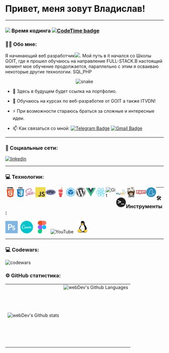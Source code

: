 # Привет, меня зовут Владислав!

---

### <img src="https://media.giphy.com/media/WUlplcMpOCEmTGBtBW/giphy.gif" width="30px"> Время кодинга [![CodeTime badge](https://img.shields.io/endpoint?style=social&url=https%3A%2F%2Fapi.codetime.dev%2Fshield%3Fid%3D21364%26project%3D%26in%3D0)](https://codetime.dev)

### :man_technologist: Обо мне:

Я начинающий веб разработчик<img src="https://media.giphy.com/media/WUlplcMpOCEmTGBtBW/giphy.gif" width="30px">. Мой
путь в it начался со Школы GOIT, где я прошел обучаюсь на направление FULL-STACK.В настоящий момент мое обучение
продолжается, параллельно с этим я осваиваю некоторые другие технологии. SQL,PHP

<p align="center">
 <img width="600" src="assets/github-snake.svg" alt="snake"/>
</p>

- :telescope: Здесь в будущем будет ссылка на портфолио.

- :seedling: Обучаюсь на курсах по веб-разработке от GOIT а также ITVDN!

- :zap: При возможности стараюсь браться за сложные и интересные идеи.

- :mailbox: Как связаться со
  мной: [![Telegram Badge](https://img.shields.io/badge/-ГончарВладислав-blue?style=flat&logo=Telegram&logoColor=white)](https://t.me/vlad_wo_rk) [![Gmail Badge](https://img.shields.io/badge/-Gmail-red?style=flat&logo=Gmail&logoColor=white)](mailto:vladyslav.honchar1990@gmail.com)

---

### 🤝 Социальные сети:

  <div id="badges">
    <a href="https://www.linkedin.com/in/vladyslav-honchar-6927ab285" target="_blank">
      <img src="https://cdn-icons-png.flaticon.com/512/2504/2504799.png" width="40" height="40" alt="linkedin" />
    </a>
    <!-- <a href="https://t.me/vlad_wo_rk" target="_blank">
      <img src="https://cdn-icons-png.flaticon.com/512/2111/2111646.png" width="40" height="40" alt="telegram group" />
    </a>
    <a href="https://www.youtube.com" target="_blank">
      <img src="https://cdn-icons-png.flaticon.com/512/3670/3670147.png" width="40" height="40" alt="Youtube"/>
    </a> -->
  </div>

---

### 💻 Технологии:

<div>
<img align="left" alt="HTML5" width="32px" src="https://raw.githubusercontent.com/github/explore/80688e429a7d4ef2fca1e82350fe8e3517d3494d/topics/html/html.png" />
<img align="left" alt="CSS3" width="32px" src="https://raw.githubusercontent.com/github/explore/80688e429a7d4ef2fca1e82350fe8e3517d3494d/topics/css/css.png" />
<img align="left" alt="Sass" width="32px" src="https://raw.githubusercontent.com/github/explore/80688e429a7d4ef2fca1e82350fe8e3517d3494d/topics/sass/sass.png" />
  <img align="left" alt="JavaScript" width="32px" src="https://raw.githubusercontent.com/github/explore/80688e429a7d4ef2fca1e82350fe8e3517d3494d/topics/javascript/javascript.png" />
  <img align="left" alt="PHP" width="32px" src="https://github.com/devicons/devicon/blob/master/icons/php/php-original.svg" />
<img align="left" alt="Gulp" width="32px" src="https://raw.githubusercontent.com/devicons/devicon/1119b9f84c0290e0f0b38982099a2bd027a48bf1/icons/gulp/gulp-plain.svg" />
<img align="left" alt="Webpack" width="32px" src="https://raw.githubusercontent.com/devicons/devicon/1119b9f84c0290e0f0b38982099a2bd027a48bf1/icons/webpack/webpack-original.svg" />
<img align="left" alt="WordPress" width="32px" src="https://raw.githubusercontent.com/devicons/devicon/1119b9f84c0290e0f0b38982099a2bd027a48bf1/icons/wordpress/wordpress-plain.svg" />
<img align="left" alt="Vue" width="32px" src="https://github.com/devicons/devicon/blob/master/icons/vuejs/vuejs-original.svg" />
<img align="left" alt="React" width="32px" src="https://github.com/devicons/devicon/blob/master/icons/react/react-original.svg" />
<img align="left" alt="Git" width="32px" src="https://cdn.jsdelivr.net/gh/devicons/devicon/icons/git/git-original.svg" />
<img align="left" alt="Git" width="32px" src="https://github.com/devicons/devicon/blob/master/icons/mysql/mysql-original-wordmark.svg" />
<img align="left" alt="Git" width="32px" src="https://github.com/devicons/devicon/blob/master/icons/composer/composer-original.svg" />
<img align="left" alt="npm" width="32px" src="https://github.com/devicons/devicon/blob/master/icons/npm/npm-original-wordmark.svg" />
<img align="left" alt="Yarn" width="32px" src="https://github.com/devicons/devicon/blob/master/icons/yarn/yarn-original.svg" />
<img align="left" alt="Terminal" width="32px" src="https://raw.githubusercontent.com/github/explore/80688e429a7d4ef2fca1e82350fe8e3517d3494d/topics/terminal/terminal.png" />
</div>

---

### 🛠 Инструменты:

<div>
  <img src="https://github.com/devicons/devicon/blob/master/icons/photoshop/photoshop-plain.svg" title="photoshop" alt="photoshop" width="40" height="40"/>&nbsp;
  <img src="https://github.com/devicons/devicon/blob/master/icons/canva/canva-original.svg" title="canva" alt="canva" width="40" height="40"/>&nbsp;
  <img src="https://github.com/devicons/devicon/blob/master/icons/figma/figma-original.svg" title="figma" alt="figma" width="40" height="40"/>&nbsp;
  <img src="https://upload.wikimedia.org/wikipedia/commons/9/9e/YouTube_Logo_%282013-2017%29.svg" title="YouTube" alt="YouTube" width="40" height="40"/>&nbsp;
  <img src="https://github.com/devicons/devicon/blob/master/icons/linux/linux-original.svg" title="linux" alt="linux" width="40" height="40"/>&nbsp;
</div>

---

<!-- ### 💻 Пройденные курсы:

| Курсы                                                                     | Дата              |
| -------------------------------------------------------------------------------| :---------------: |
| #1  GoIT       - изучение основ HTML/CSS, FlexBox,Grid,Адаптивная верстка      | 02/2023 - 05/2023 |
                 - изучение Javascript                                           | 02/2023 - 05/2023 |
| #2  Code.mu    - изучение HTML/CSS:
                   1.Основной учебник
                   2.Высший учебник
                   3.Учебник SASS
      
                 - изучение Javascript:                                      
                   1.Основной учебник                                            | 02/2023 - 07/2023 |
                   2.Высший учебник                                              | 02/2023 - 07/2023 |
                   3.Основы ООП                                                  | 02/2023 - 07/2023 |
                   4.Задачник по уровням                                         | 02/2023 - 07/2023 |

                 - изучение PHP
                   1.Основной учебник                                            | 08/2023 - хх/2023 |
                   2.Учебник практики
                   3.Основы ООП
                   4.Учебник Парсинга
                   5.Учебник Практики                      

| #3  Udemy      - Javascript (Дмитрий Стащук)                                   | 02/2023 - 07/2023 |

| #4  ITVDN      - HTML/CSS                                                      | 02/2023 - 07/2023 |
                 - Javascript                                                    | 02/2023 - 07/2023 |
                 - PHP                                                           | 02/2023 - 07/2023 |
                 - React                                                         | 02/2023 - 07/2023 |
                 - Vue                                                           | 02/2023 - 07/2023 |
                 - SQL                                                           | 02/2023 - 07/2023 |

--- -->

### 💻 Codewars:

![codewars](https://www.codewars.com/users/Tienam123/badges/large)

### ⚙️ GitHub статистика:

<table>
  <tr>
    <td>
      <img align="left" src="http://github-readme-streak-stats.herokuapp.com?user=Tienam123&theme=dark&background=000000" alt="webDev's Github stats" />
    </td>
    <td>
      <img height="195px" align="right" alt="webDev's Github Languages" src="https://github-readme-stats-sigma-five.vercel.app/api/top-langs/?username=Tienam123&layout=compact&theme=vision-friendly-dark" />
    </td>
  </tr>
</table>

